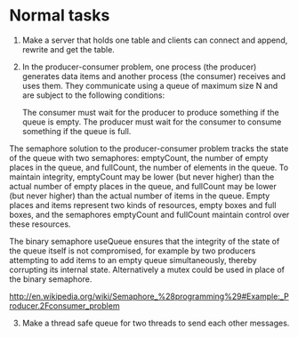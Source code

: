
# Normal tasks

1. Make a server that holds one table  and clients can connect and append, rewrite and get the table.

2. In the producer-consumer problem, one process (the producer) generates data items and another process (the consumer) receives and uses them. They communicate using a queue of maximum size N and are subject to the following conditions:

    The consumer must wait for the producer to produce something if the queue is empty.
    The producer must wait for the consumer to consume something if the queue is full.

The semaphore solution to the producer-consumer problem tracks the state of the queue with two semaphores: emptyCount, the number of empty places in the queue, and fullCount, the number of elements in the queue. To maintain integrity, emptyCount may be lower (but never higher) than the actual number of empty places in the queue, and fullCount may be lower (but never higher) than the actual number of items in the queue. Empty places and items represent two kinds of resources, empty boxes and full boxes, and the semaphores emptyCount and fullCount maintain control over these resources.

The binary semaphore useQueue ensures that the integrity of the state of the queue itself is not compromised, for example by two producers attempting to add items to an empty queue simultaneously, thereby corrupting its internal state. Alternatively a mutex could be used in place of the binary semaphore.

http://en.wikipedia.org/wiki/Semaphore_%28programming%29#Example:_Producer.2Fconsumer_problem

3. Make a thread safe queue for two threads to send each other messages.
